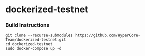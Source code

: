 # dockerized-testnet

### Build Instructions
```
git clone --recurse-submodules https://github.com/HyperCore-Team/dockerized-testnet.git
cd dockerized-testnet
sudo docker-compose up -d
```
